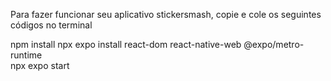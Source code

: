 Para fazer funcionar seu aplicativo stickersmash, copie e cole os seguintes códigos no terminal

npm install
npx expo install react-dom react-native-web @expo/metro-runtime  
npx expo start
